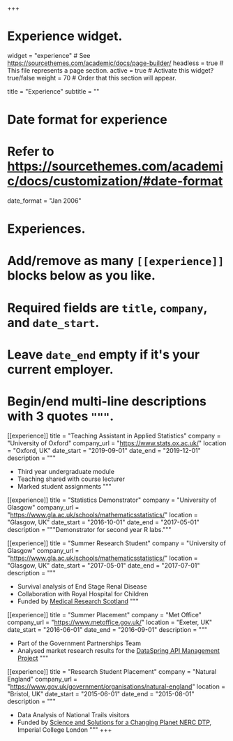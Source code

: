 +++
# Experience widget.
widget = "experience"  # See https://sourcethemes.com/academic/docs/page-builder/
headless = true  # This file represents a page section.
active = true  # Activate this widget? true/false
weight = 70  # Order that this section will appear.

title = "Experience"
subtitle = ""

# Date format for experience
#   Refer to https://sourcethemes.com/academic/docs/customization/#date-format
date_format = "Jan 2006"

# Experiences.
#   Add/remove as many `[[experience]]` blocks below as you like.
#   Required fields are `title`, `company`, and `date_start`.
#   Leave `date_end` empty if it's your current employer.
#   Begin/end multi-line descriptions with 3 quotes `"""`.
[[experience]]
  title = "Teaching Assistant in Applied Statistics"
  company = "University of Oxford"
  company_url = "https://www.stats.ox.ac.uk/"
  location = "Oxford, UK"
  date_start = "2019-09-01"
  date_end = "2019-12-01"
  description = """
  * Third year undergraduate module
  * Teaching shared with course lecturer
  * Marked student assignments
  """

[[experience]]
  title = "Statistics Demonstrator"
  company = "University of Glasgow"
  company_url = "https://www.gla.ac.uk/schools/mathematicsstatistics/"
  location = "Glasgow, UK"
  date_start = "2016-10-01"
  date_end = "2017-05-01"
  description = """Demonstrator for second year R labs."""
  
  [[experience]]
  title = "Summer Research Student"
  company = "University of Glasgow"
  company_url =  "https://www.gla.ac.uk/schools/mathematicsstatistics/"
  location = "Glasgow, UK"
  date_start = "2017-05-01"
  date_end = "2017-07-01"
  description = """
  * Survival analysis of End Stage Renal Disease
  * Collaboration with Royal Hospital for Children
  * Funded by [Medical Research Scotland](https://medicalresearchscotland.org.uk/awards/statistical-analysis-obesity-hypertension-mortality-following-paediatric-renal-replacement-therapy/)
  """
  
  [[experience]]
  title = "Summer Placement"
  company = "Met Office"
  company_url = "https://www.metoffice.gov.uk/"
  location = "Exeter, UK"
  date_start = "2016-06-01"
  date_end = "2016-09-01"
  description = """
  * Part of the Government Partnerships Team
  * Analysed market research results for the [DataSpring API Management Project](https://www.bgs.ac.uk/ESSP/DataSpring.html)
  """
  
  [[experience]]
  title = "Research Student Placement"
  company = "Natural England"
  company_url = "https://www.gov.uk/government/organisations/natural-england"
  location = "Bristol, UK"
  date_start = "2015-06-01"
  date_end = "2015-08-01"
  description = """
  * Data Analysis of National Trails visitors
  * Funded by [Science and Solutions for a Changing Planet NERC DTP](https://www.imperial.ac.uk/grantham/education/science-and-solutions-for-a-changing-planet-dtp/), Imperial College London
  """
+++
